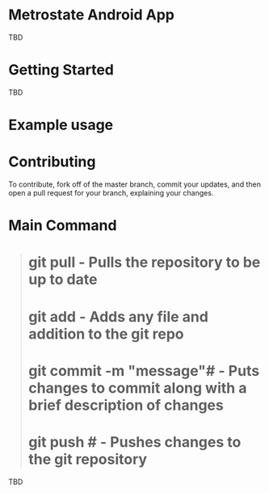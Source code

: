 # Metrostate Android App

TBD

# Getting Started

TBD
# Example usage


# Contributing

To contribute, fork off of the master branch, commit your updates, and then open a pull request for your branch, explaining your changes.

# Main Command
># git pull - Pulls the repository to be up to date
># git add - Adds any file and addition to the git repo
># git commit -m "message"# - Puts changes to commit along with a brief description of changes
># git push # - Pushes changes to the git repository
TBD
